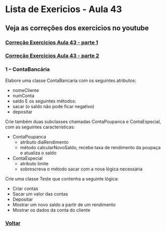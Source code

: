 # Lista de Exericios  - Aula 43

## Veja as correções dos exercicios no youtube

### [Correção Exercicios Aula 43  - parte 1](https://www.youtube.com/watch?v=Ghp5pmbxDTU&list=PLGxZ4Rq3BOBq0KXHsp5J3PxyFaBIXVs3r&index=82&ab_channel=LoianeGroner)

### [Correção Exercicios Aula 43  - parte 2]()

### 1 – ContaBancária

Elabore uma classe ContaBancaria com os seguintes atributos:
  - nomeCliente
  - numConta
  - saldo
E os seguintes métodos:
  - sacar (o saldo não pode ficar negativo)
  - depositar

Crie também duas subclasses chamadas ContaPoupanca e ContaEspecial, com as seguintes características:
  - ContaPoupanca
    - atributo diaRendimento
    - método calcularNovoSaldo, recebe taxa de rendimento da poupaça e atualiza o saldo
  - ContaEspecial
    - atributo limite
    - sobrescreva o método sacar com a nova lógica necessária

Crie uma classe Teste que contenha a seguinte lógica:
  - Criar contas
  - Sacar um valor das contas
  - Depositar
  - Mostrar um novo saldo a partir de um rendimento
  - Mostrar os dados da conta do cliente

### [Voltar](../README.md)
